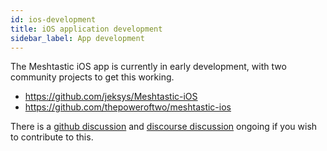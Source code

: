 ```yaml
---
id: ios-development
title: iOS application development
sidebar_label: App development
---
```


The Meshtastic iOS app is currently in early development, with two community projects to get this working.

* https://github.com/jeksys/Meshtastic-iOS
* https://github.com/thepoweroftwo/meshtastic-ios

There is a [github discussion](https://github.com/meshtastic/Meshtastic/discussions/2) and [discourse discussion](https://meshtastic.discourse.group/t/meshtastic-ios-app-first-alpha-release/2733) ongoing if you wish to contribute to this.